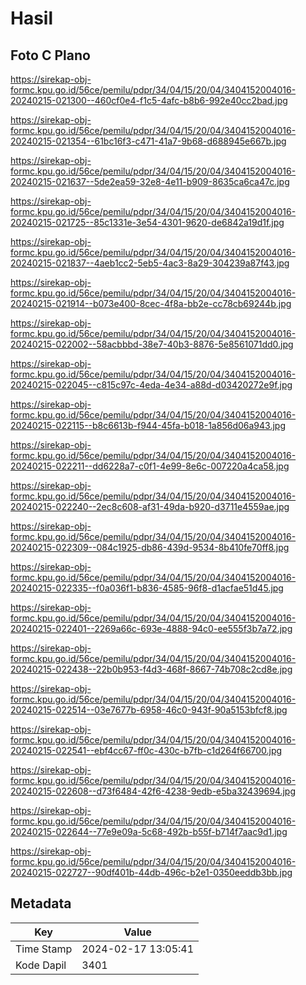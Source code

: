 # Hasil

## Foto C Plano

https://sirekap-obj-formc.kpu.go.id/56ce/pemilu/pdpr/34/04/15/20/04/3404152004016-20240215-021300--460cf0e4-f1c5-4afc-b8b6-992e40cc2bad.jpg

https://sirekap-obj-formc.kpu.go.id/56ce/pemilu/pdpr/34/04/15/20/04/3404152004016-20240215-021354--61bc16f3-c471-41a7-9b68-d688945e667b.jpg

https://sirekap-obj-formc.kpu.go.id/56ce/pemilu/pdpr/34/04/15/20/04/3404152004016-20240215-021637--5de2ea59-32e8-4e11-b909-8635ca6ca47c.jpg

https://sirekap-obj-formc.kpu.go.id/56ce/pemilu/pdpr/34/04/15/20/04/3404152004016-20240215-021725--85c1331e-3e54-4301-9620-de6842a19d1f.jpg

https://sirekap-obj-formc.kpu.go.id/56ce/pemilu/pdpr/34/04/15/20/04/3404152004016-20240215-021837--4aeb1cc2-5eb5-4ac3-8a29-304239a87f43.jpg

https://sirekap-obj-formc.kpu.go.id/56ce/pemilu/pdpr/34/04/15/20/04/3404152004016-20240215-021914--b073e400-8cec-4f8a-bb2e-cc78cb69244b.jpg

https://sirekap-obj-formc.kpu.go.id/56ce/pemilu/pdpr/34/04/15/20/04/3404152004016-20240215-022002--58acbbbd-38e7-40b3-8876-5e8561071dd0.jpg

https://sirekap-obj-formc.kpu.go.id/56ce/pemilu/pdpr/34/04/15/20/04/3404152004016-20240215-022045--c815c97c-4eda-4e34-a88d-d03420272e9f.jpg

https://sirekap-obj-formc.kpu.go.id/56ce/pemilu/pdpr/34/04/15/20/04/3404152004016-20240215-022115--b8c6613b-f944-45fa-b018-1a856d06a943.jpg

https://sirekap-obj-formc.kpu.go.id/56ce/pemilu/pdpr/34/04/15/20/04/3404152004016-20240215-022211--dd6228a7-c0f1-4e99-8e6c-007220a4ca58.jpg

https://sirekap-obj-formc.kpu.go.id/56ce/pemilu/pdpr/34/04/15/20/04/3404152004016-20240215-022240--2ec8c608-af31-49da-b920-d3711e4559ae.jpg

https://sirekap-obj-formc.kpu.go.id/56ce/pemilu/pdpr/34/04/15/20/04/3404152004016-20240215-022309--084c1925-db86-439d-9534-8b410fe70ff8.jpg

https://sirekap-obj-formc.kpu.go.id/56ce/pemilu/pdpr/34/04/15/20/04/3404152004016-20240215-022335--f0a036f1-b836-4585-96f8-d1acfae51d45.jpg

https://sirekap-obj-formc.kpu.go.id/56ce/pemilu/pdpr/34/04/15/20/04/3404152004016-20240215-022401--2269a66c-693e-4888-94c0-ee555f3b7a72.jpg

https://sirekap-obj-formc.kpu.go.id/56ce/pemilu/pdpr/34/04/15/20/04/3404152004016-20240215-022438--22b0b953-f4d3-468f-8667-74b708c2cd8e.jpg

https://sirekap-obj-formc.kpu.go.id/56ce/pemilu/pdpr/34/04/15/20/04/3404152004016-20240215-022514--03e7677b-6958-46c0-943f-90a5153bfcf8.jpg

https://sirekap-obj-formc.kpu.go.id/56ce/pemilu/pdpr/34/04/15/20/04/3404152004016-20240215-022541--ebf4cc67-ff0c-430c-b7fb-c1d264f66700.jpg

https://sirekap-obj-formc.kpu.go.id/56ce/pemilu/pdpr/34/04/15/20/04/3404152004016-20240215-022608--d73f6484-42f6-4238-9edb-e5ba32439694.jpg

https://sirekap-obj-formc.kpu.go.id/56ce/pemilu/pdpr/34/04/15/20/04/3404152004016-20240215-022644--77e9e09a-5c68-492b-b55f-b714f7aac9d1.jpg

https://sirekap-obj-formc.kpu.go.id/56ce/pemilu/pdpr/34/04/15/20/04/3404152004016-20240215-022727--90df401b-44db-496c-b2e1-0350eeddb3bb.jpg


## Metadata

| Key        | Value               |
| ---------- | ------------------- |
| Time Stamp | 2024-02-17 13:05:41 |
| Kode Dapil | 3401                |



